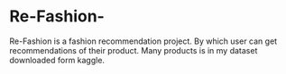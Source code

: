 # Re-Fashion-
Re-Fashion is a fashion recommendation project. By which user can get recommendations of their product. Many products is in my dataset downloaded form kaggle. 
